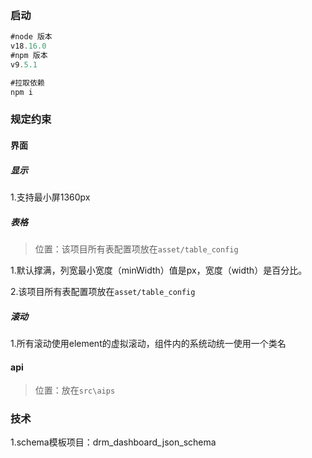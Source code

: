 ```html
```



### 启动

```js
#node 版本
v18.16.0
#npm 版本
v9.5.1

#拉取依赖
npm i
```

### 规定约束

#### 界面

##### 显示

1.支持最小屏1360px

##### 表格

>位置：该项目所有表配置项放在`asset/table_config`

1.默认撑满，列宽最小宽度（minWidth）值是px，宽度（width）是百分比。

2.该项目所有表配置项放在`asset/table_config`

##### 滚动

1.所有滚动使用element的虚拟滚动，组件内的系统动统一使用一个类名

#### api

> 位置：放在`src\aips`

### 技术

1.schema模板项目：drm_dashboard_json_schema

